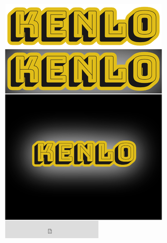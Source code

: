 <img src="website_logo_transparent_background.png"/>

<img src="website_logo_solid_background.png"/>

<img src="FullColor_1280x1024_300dpi.jpg"/>

<iframe src="https://open.spotify.com/follow/1/?uri=spotify:artist:1o5QUDENlmdi35coXGzG54?si=S3oMC4BUT3KHOwu-fjSjbw&size=detail&theme=dark&show-count=0" width="300" height="56" scrolling="no" frameborder="0" style="border:none; overflow:hidden;" allowtransparency="true"></iframe>
